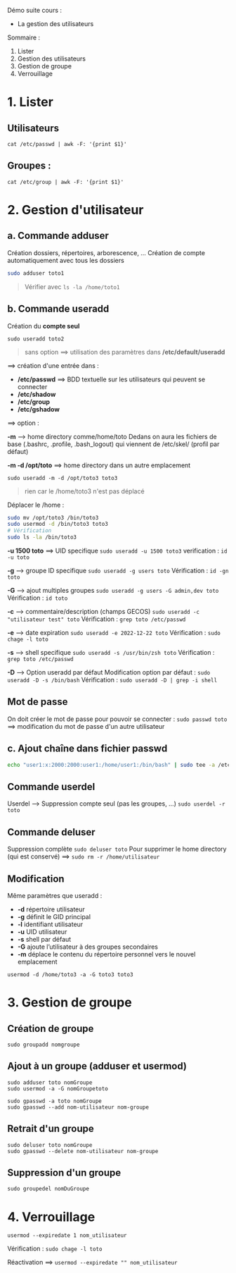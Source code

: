 Démo suite cours :
* La gestion des utilisateurs

Sommaire :
1. Lister
2. Gestion des utilisateurs
3. Gestion de groupe
4. Verrouillage

# 1. Lister  

## Utilisateurs 

```
cat /etc/passwd | awk -F: '{print $1}' 
```

## Groupes : 

```
cat /etc/group | awk -F: '{print $1}' 
``` 

# 2. Gestion d'utilisateur 

## a. Commande adduser 

Création dossiers, répertoires, arborescence, … 
Création de compte automatiquement avec tous les dossiers 

```bash
sudo adduser toto1
```

> Vérifier avec `ls -la /home/toto1 `
## b. Commande useradd 

Création du **compte seul**
 
```
sudo useradd toto2
```
 
> sans option ==> utilisation des paramètres dans **/etc/default/useradd**

==> création d'une entrée dans : 

* **/etc/passwd**  ==> BDD textuelle sur les utilisateurs qui peuvent se connecter 
* **/etc/shadow** 
* **/etc/group**
* **/etc/gshadow**

==> option : 

**-m** --> home directory comme/home/toto 
Dedans on aura les fichiers de base (.bashrc, .profile, .bash_logout) qui viennent de /etc/skel/ (profil par défaut) 

**-m -d /opt/toto** ==> home directory dans un autre emplacement

```
sudo useradd -m -d /opt/toto3 toto3
```

> rien car le /home/toto3 n'est pas déplacé

Déplacer le /home :

```bash
sudo mv /opt/toto3 /bin/toto3
sudo usermod -d /bin/toto3 toto3
# Vérification
sudo ls -la /bin/toto3

```

**-u 1500 toto** ==> UID specifique 
`sudo useradd -u 1500 toto3`
verification : `id -u toto `

**-g** --> groupe ID specifique 
`sudo useradd -g users toto`
Vérification : `id -gn toto`

**-G** --> ajout multiples groupes 
`sudo useradd -g users -G admin,dev toto`
Vérification : `id toto`

**-c** --> commentaire/description (champs GECOS) 
`sudo useradd -c "utilisateur test" toto`
Vérification : `grep toto /etc/passwd`

**-e** --> date expiration 
`sudo useradd -e 2022-12-22 toto`
Vérification : `sudo chage -l toto`

**-s** --> shell specifique 
`sudo useradd -s /usr/bin/zsh toto`
Vérification : `grep toto /etc/passwd`

**-D** --> Option useradd par défaut 
Modification option par défaut : 
`sudo useradd -D -s /bin/bash`
Vérification : `sudo useradd -D | grep -i shell`

## Mot de passe 

On doit créer le mot de passe pour pouvoir se connecter : 
`sudo passwd toto`
==> modification du mot de passe d'un autre utilisateur 

## c. Ajout chaîne dans fichier passwd 

```bash
echo "user1:x:2000:2000:user1:/home/user1:/bin/bash" | sudo tee -a /etc/passwd > /dev/null
```

## Commande userdel 

Userdel --> Suppression compte seul (pas les groupes, …) 
`sudo userdel -r toto`

## Commande deluser 

Suppression complète 
`sudo deluser toto`
Pour supprimer le home directory (qui est conservé) ==> `sudo rm -r /home/utilisateur`

## Modification 

Même paramètres que useradd  :

* **-d** répertoire utilisateur 
* **-g** définit le GID principal 
* **-l** identifiant utilisateur 
* **-u** UID utilisateur 
* **-s** shell par défaut 
* **-G** ajoute l’utilisateur à des groupes secondaires 
* **-m** déplace le contenu du répertoire personnel vers le nouvel emplacement 

`usermod -d /home/toto3 -a -G toto3 toto3`

# 3. Gestion de groupe  

## Création de groupe 

`sudo groupadd nomgroupe`

## Ajout à un groupe (adduser et usermod) 

```shell
sudo adduser toto nomGroupe 
sudo usermod -a -G nomGroupetoto 

sudo gpasswd -a toto nomGroupe 
sudo gpasswd --add nom-utilisateur nom-groupe 
```

## Retrait d'un groupe 

```shell
sudo deluser toto nomGroupe 
sudo gpasswd --delete nom-utilisateur nom-groupe 
```

## Suppression d'un groupe

`sudo groupedel nomDuGroupe`

# 4. Verrouillage


`usermod --expiredate 1 nom_utilisateur`

Vérification : `sudo chage -l toto`

Réactivation ==> `usermod --expiredate "" nom_utilisateur`

 